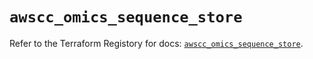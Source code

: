 # `awscc_omics_sequence_store`

Refer to the Terraform Registory for docs: [`awscc_omics_sequence_store`](https://registry.terraform.io/providers/hashicorp/awscc/0.70.0/docs/resources/omics_sequence_store).
